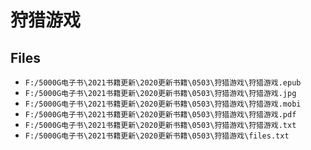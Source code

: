 # 狩猎游戏

## Files

- `F:/5000G电子书\2021书籍更新\2020更新书籍\0503\狩猎游戏\狩猎游戏.epub`
- `F:/5000G电子书\2021书籍更新\2020更新书籍\0503\狩猎游戏\狩猎游戏.jpg`
- `F:/5000G电子书\2021书籍更新\2020更新书籍\0503\狩猎游戏\狩猎游戏.mobi`
- `F:/5000G电子书\2021书籍更新\2020更新书籍\0503\狩猎游戏\狩猎游戏.pdf`
- `F:/5000G电子书\2021书籍更新\2020更新书籍\0503\狩猎游戏\狩猎游戏.txt`
- `F:/5000G电子书\2021书籍更新\2020更新书籍\0503\狩猎游戏\files.txt`
